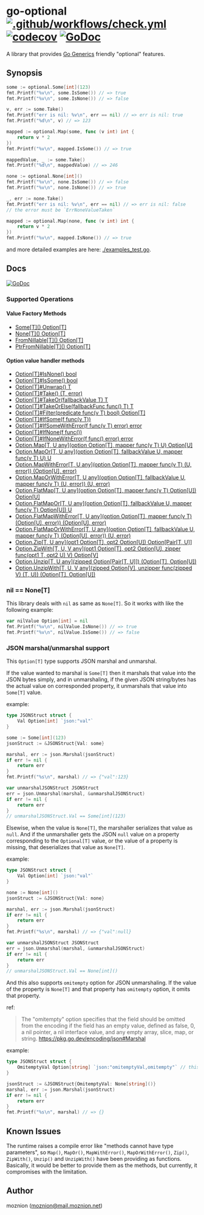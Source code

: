 # go-optional [![.github/workflows/check.yml](https://github.com/moznion/go-optional/actions/workflows/check.yml/badge.svg)](https://github.com/moznion/go-optional/actions/workflows/check.yml) [![codecov](https://codecov.io/gh/moznion/go-optional/branch/main/graph/badge.svg?token=0HCVy6COy4)](https://codecov.io/gh/moznion/go-optional) [![GoDoc](https://godoc.org/github.com/moznion/go-optional?status.svg)](https://godoc.org/github.com/moznion/go-optional)

A library that provides [Go Generics](https://go.dev/blog/generics-proposal) friendly "optional" features.

## Synopsis

```go
some := optional.Some[int](123)
fmt.Printf("%v\n", some.IsSome()) // => true
fmt.Printf("%v\n", some.IsNone()) // => false

v, err := some.Take()
fmt.Printf("err is nil: %v\n", err == nil) // => err is nil: true
fmt.Printf("%d\n", v) // => 123

mapped := optional.Map(some, func (v int) int {
    return v * 2
})
fmt.Printf("%v\n", mapped.IsSome()) // => true

mappedValue, _ := some.Take()
fmt.Printf("%d\n", mappedValue) // => 246
```

```go
none := optional.None[int]()
fmt.Printf("%v\n", none.IsSome()) // => false
fmt.Printf("%v\n", none.IsNone()) // => true

_, err := none.Take()
fmt.Printf("err is nil: %v\n", err == nil) // => err is nil: false
// the error must be `ErrNoneValueTaken`

mapped := optional.Map(none, func (v int) int {
    return v * 2
})
fmt.Printf("%v\n", mapped.IsNone()) // => true
```

and more detailed examples are here: [./examples_test.go](./examples_test.go).

## Docs

[![GoDoc](https://godoc.org/github.com/moznion/go-optional?status.svg)](https://godoc.org/github.com/moznion/go-optional)

### Supported Operations

#### Value Factory Methods

- [Some[T]\() Option[T]](https://pkg.go.dev/github.com/moznion/go-optional#Some)
- [None[T]\() Option[T]](https://pkg.go.dev/github.com/moznion/go-optional#None)
- [FromNillable[T]\() Option[T]](https://pkg.go.dev/github.com/moznion/go-optional#FromNillable)
- [PtrFromNillable[T]\() Option[T]](https://pkg.go.dev/github.com/moznion/go-optional#PtrFromNillable)

#### Option value handler methods

- [Option[T]#IsNone() bool](https://pkg.go.dev/github.com/moznion/go-optional#Option.IsNone)
- [Option[T]#IsSome() bool](https://pkg.go.dev/github.com/moznion/go-optional#Option.IsSome)
- [Option[T]#Unwrap() T](https://pkg.go.dev/github.com/moznion/go-optional#Option.Unwrap)
- [Option[T]#Take() (T, error)](https://pkg.go.dev/github.com/moznion/go-optional#Option.Take)
- [Option[T]#TakeOr(fallbackValue T) T](https://pkg.go.dev/github.com/moznion/go-optional#Option.TakeOr)
- [Option[T]#TakeOrElse(fallbackFunc func() T) T](https://pkg.go.dev/github.com/moznion/go-optional#Option.TakeOrElse)
- [Option[T]#Filter(predicate func(v T) bool) Option[T]](https://pkg.go.dev/github.com/moznion/go-optional#Option.Filter)
- [Option[T]#IfSome(f func(v T))](https://pkg.go.dev/github.com/moznion/go-optional#Option.IfSome)
- [Option[T]#IfSomeWithError(f func(v T) error) error](https://pkg.go.dev/github.com/moznion/go-optional#Option.IfSomeWithError)
- [Option[T]#IfNone(f func())](https://pkg.go.dev/github.com/moznion/go-optional#Option.IfNone)
- [Option[T]#IfNoneWithError(f func() error) error](https://pkg.go.dev/github.com/moznion/go-optional#Option.IfNoneWithError)
- [Option.Map[T, U any](option Option[T], mapper func(v T) U) Option[U]](https://pkg.go.dev/github.com/moznion/go-optional#Map)
- [Option.MapOr[T, U any](option Option[T], fallbackValue U, mapper func(v T) U) U](https://pkg.go.dev/github.com/moznion/go-optional#MapOr)
- [Option.MapWithError[T, U any](option Option[T], mapper func(v T) (U, error)) (Option[U], error)](https://pkg.go.dev/github.com/moznion/go-optional#MapWithError)
- [Option.MapOrWithError[T, U any](option Option[T], fallbackValue U, mapper func(v T) (U, error)) (U, error)](https://pkg.go.dev/github.com/moznion/go-optional#MapOrWithError)
- [Option.FlatMap[T, U any](option Option[T], mapper func(v T) Option[U]) Option[U]](https://pkg.go.dev/github.com/moznion/go-optional#FlatMap)
- [Option.FlatMapOr[T, U any](option Option[T], fallbackValue U, mapper func(v T) Option[U]) U](https://pkg.go.dev/github.com/moznion/go-optional#FlatMapOr)
- [Option.FlatMapWithError[T, U any](option Option[T], mapper func(v T) (Option[U], error)) (Option[U], error)](https://pkg.go.dev/github.com/moznion/go-optional#FlatMapWithError)
- [Option.FlatMapOrWithError[T, U any](option Option[T], fallbackValue U, mapper func(v T) (Option[U], error)) (U, error)](https://pkg.go.dev/github.com/moznion/go-optional#FlatMapOrWithError)
- [Option.Zip[T, U any](opt1 Option[T], opt2 Option[U]) Option[Pair[T, U]]](https://pkg.go.dev/github.com/moznion/go-optional#Zip)
- [Option.ZipWith[T, U, V any](opt1 Option[T], opt2 Option[U], zipper func(opt1 T, opt2 U) V) Option[V]](https://pkg.go.dev/github.com/moznion/go-optional#ZipWith)
- [Option.Unzip[T, U any](zipped Option[Pair[T, U]]) (Option[T], Option[U])](https://pkg.go.dev/github.com/moznion/go-optional#Unzip)
- [Option.UnzipWith[T, U, V any](zipped Option[V], unzipper func(zipped V) (T, U)) (Option[T], Option[U])](https://pkg.go.dev/github.com/moznion/go-optional#UnzipWith)

### nil == None[T]

This library deals with `nil` as same as `None[T]`. So it works with like the following example:

```go
var nilValue Option[int] = nil
fmt.Printf("%v\n", nilValue.IsNone()) // => true
fmt.Printf("%v\n", nilValue.IsSome()) // => false
```

### JSON marshal/unmarshal support

This `Option[T]` type supports JSON marshal and unmarshal.

If the value wanted to marshal is `Some[T]` then it marshals that value into the JSON bytes simply, and in unmarshaling, if the given JSON string/bytes has the actual value on corresponded property, it unmarshals that value into `Some[T]` value.

example:

```go
type JSONStruct struct {
	Val Option[int] `json:"val"`
}

some := Some[int](123)
jsonStruct := &JSONStruct{Val: some}

marshal, err := json.Marshal(jsonStruct)
if err != nil {
	return err
}
fmt.Printf("%s\n", marshal) // => {"val":123}

var unmarshalJSONStruct JSONStruct
err = json.Unmarshal(marshal, &unmarshalJSONStruct)
if err != nil {
	return err
}
// unmarshalJSONStruct.Val == Some[int](123)
```

Elsewise, when the value is `None[T]`, the marshaller serializes that value as `null`. And if the unmarshaller gets the JSON `null` value on a property corresponding to the `Optional[T]` value, or the value of a property is missing, that deserializes that value as `None[T]`.

example:

```go
type JSONStruct struct {
	Val Option[int] `json:"val"`
}

none := None[int]()
jsonStruct := &JSONStruct{Val: none}

marshal, err := json.Marshal(jsonStruct)
if err != nil {
	return err
}
fmt.Printf("%s\n", marshal) // => {"val":null}

var unmarshalJSONStruct JSONStruct
err = json.Unmarshal(marshal, &unmarshalJSONStruct)
if err != nil {
	return err
}
// unmarshalJSONStruct.Val == None[int]()
```

And this also supports `omitempty` option for JSON unmarshaling. If the value of the property is `None[T]` and that property has `omitempty` option, it omits that property.

ref:

> The "omitempty" option specifies that the field should be omitted from the encoding if the field has an empty value, defined as false, 0, a nil pointer, a nil interface value, and any empty array, slice, map, or string.
> https://pkg.go.dev/encoding/json#Marshal

example:

```go
type JSONStruct struct {
	OmitemptyVal Option[string] `json:"omitemptyVal,omitempty"` // this should be omitted
}

jsonStruct := &JSONStruct{OmitemptyVal: None[string]()}
marshal, err := json.Marshal(jsonStruct)
if err != nil {
	return err
}
fmt.Printf("%s\n", marshal) // => {}
```

## Known Issues

The runtime raises a compile error like "methods cannot have type parameters", so `Map()`, `MapOr()`, `MapWithError()`, `MapOrWithError()`, `Zip()`, `ZipWith()`, `Unzip()` and `UnzipWith()` have been providing as functions. Basically, it would be better to provide them as the methods, but currently, it compromises with the limitation.

## Author

moznion (<moznion@mail.moznion.net>)


